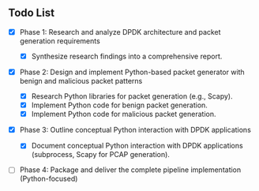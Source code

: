 ## Todo List

- [x] Phase 1: Research and analyze DPDK architecture and packet generation requirements
  - [x] Synthesize research findings into a comprehensive report.
- [x] Phase 2: Design and implement Python-based packet generator with benign and malicious packet patterns
  - [x] Research Python libraries for packet generation (e.g., Scapy).
  - [x] Implement Python code for benign packet generation.
  - [x] Implement Python code for malicious packet generation.
- [x] Phase 3: Outline conceptual Python interaction with DPDK applications
  - [x] Document conceptual Python interaction with DPDK applications (subprocess, Scapy for PCAP generation).
- [ ] Phase 4: Package and deliver the complete pipeline implementation (Python-focused)


